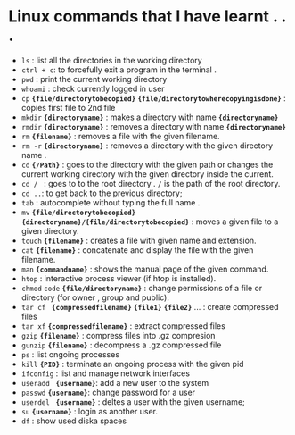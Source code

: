 # Linux commands that I have learnt . . . 
- `ls` : list all the directories in the working directory
- `ctrl + c`: to forcefully exit a program in the terminal .
- `pwd` : print the current working directory
- `whoami` : check currently logged in user
- `cp` **`{file/directorytobecopied}`** **`{file/directorytowherecopyingisdone}`** : copies first file to 2nd file
- `mkdir` **`{directoryname}`** : makes a directory with name **`{directoryname}`**
- `rmdir` **`{directoryname}`** : removes a directory with name **`{directoryname}`**
- `rm` **`{filename}`** : removes a file with the given filename.
- `rm -r` **`{directoryname}`** : removes a directory with the given directory name .
- `cd` **`{/Path}`** : goes to the directory with the given path or changes the current working directory with the given directory inside the current.
- `cd / ` : goes to to the root directory . `/` is the path of the root directory.
- `cd ..`: to get back to the previous directory;
- `tab` : autocomplete without typing the full name .
- `mv` **`{file/directorytobecopied}`** **`{directoryname}/{file/directorytobecopied}`** : moves a given file to a given directory.
- `touch` **`{filename}`** : creates a file with given name and extension.
- `cat` **`{filename}`** : concatenate and display the file with the given filename.
- `man` **`{commandname}`** : shows the manual page of the given command.
- `htop` : interactive process viewer (if htop is installed).
- `chmod` `code` **`{file/directoryname}`** : change permissions of a file or directory (for owner , group and public).
- `tar cf ` **`{compressedfilename}`** **`{file1}`** **`{file2}`** ... : create compressed files
- `tar xf` **`{compressedfilename}`** : extract compressed files
- `gzip` **`{filename}`** : compress files into .gz compresion
- `gunzip` **`{filename}`** : decompress a .gz compressed file
- `ps` : list ongoing processes 
- `kill` **`{PID}`** : terminate an ongoing process with the given pid 
- `ifconfig` : list and manage network interfaces
- `useradd ` **`{username}`**: add a new user to the system
- `passwd` **`{username}`**: change password for a user
- `userdel ` **`{username}`** : deltes a user with the given username;
- `su` **`{username}`** : login as another user.
- `df` : show used diska spaces
